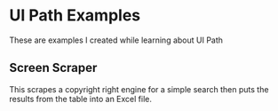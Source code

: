 # UI Path Examples

These are examples I created while learning about UI Path


## Screen Scraper

This scrapes a copyright right engine for a simple search then puts the results from the table into an Excel file.

